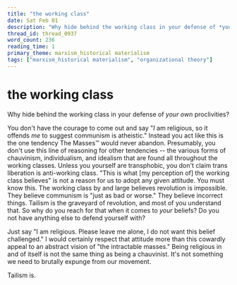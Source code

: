 ```yaml
---
title: "the working class"
date: Sat Feb 01
description: "Why hide behind the working class in your defense of *your own* proclivities?"
thread_id: thread_0937
word_count: 236
reading_time: 1
primary_theme: marxism_historical materialism
tags: ["marxism_historical materialism", "organizational theory"]
---
```


# the working class

Why hide behind the working class in your defense of *your own* proclivities?

You don't have the courage to come out and say "*I* am religious, so it offends *me* to suggest communism is atheistic." Instead you act like this is the one tendency The Masses™️ would never abandon. Presumably, you don't use this line of reasoning for other tendencies -- the various forms of chauvinism, individualism, and idealism that are found all throughout the working classes. Unless you yourself are transphobic, you don't claim trans liberation is anti-working class. "This is what [my perception of] the working class believes" is not a reason for us to adopt any given attitude. You must know this. The working class by and large believes revolution is impossible. They believe communism is "just as bad or worse." They believe incorrect things. Tailism is the graveyard of revolution, and most of you understand that. So why do you reach for that when it comes to *your* beliefs? Do you not have anything else to defend yourself with?

Just say "I am religious. Please leave me alone, I do not want this belief challenged." I would certainly respect that attitude more than this cowardly appeal to an abstract vision of "the intractable masses." Being religious in and of itself is not the same thing as being a chauvinist. It's not something we need to brutally expunge from our movement.

Tailism is.